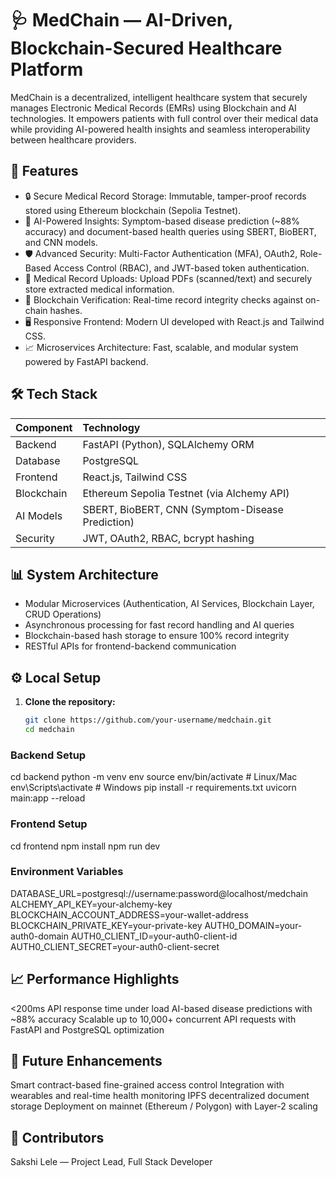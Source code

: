 # 🩺 MedChain — AI-Driven, Blockchain-Secured Healthcare Platform

MedChain is a decentralized, intelligent healthcare system that securely manages Electronic Medical Records (EMRs) using Blockchain and AI technologies. It empowers patients with full control over their medical data while providing AI-powered health insights and seamless interoperability between healthcare providers.

## 🚀 Features

- 🔒 Secure Medical Record Storage: Immutable, tamper-proof records stored using Ethereum blockchain (Sepolia Testnet).
- 🧠 AI-Powered Insights: Symptom-based disease prediction (~88% accuracy) and document-based health queries using SBERT, BioBERT, and CNN models.
- 🛡️ Advanced Security: Multi-Factor Authentication (MFA), OAuth2, Role-Based Access Control (RBAC), and JWT-based token authentication.
- 📂 Medical Record Uploads: Upload PDFs (scanned/text) and securely store extracted medical information.
- 🔗 Blockchain Verification: Real-time record integrity checks against on-chain hashes.
- 🖥️ Responsive Frontend: Modern UI developed with React.js and Tailwind CSS.
- 📈 Microservices Architecture: Fast, scalable, and modular system powered by FastAPI backend.

## 🛠️ Tech Stack

| Component | Technology |
| :-------- | :--------- |
| Backend   | FastAPI (Python), SQLAlchemy ORM |
| Database  | PostgreSQL |
| Frontend  | React.js, Tailwind CSS |
| Blockchain | Ethereum Sepolia Testnet (via Alchemy API) |
| AI Models | SBERT, BioBERT, CNN (Symptom-Disease Prediction) |
| Security  | JWT, OAuth2, RBAC, bcrypt hashing |

## 📊 System Architecture

- Modular Microservices (Authentication, AI Services, Blockchain Layer, CRUD Operations)
- Asynchronous processing for fast record handling and AI queries
- Blockchain-based hash storage to ensure 100% record integrity
- RESTful APIs for frontend-backend communication

## ⚙️ Local Setup

1. **Clone the repository:**
   ```bash
   git clone https://github.com/your-username/medchain.git
   cd medchain
### Backend Setup
cd backend
python -m venv env
source env/bin/activate  # Linux/Mac
env\Scripts\activate     # Windows
pip install -r requirements.txt
uvicorn main:app --reload

### Frontend Setup
cd frontend
npm install
npm run dev

### Environment Variables 
DATABASE_URL=postgresql://username:password@localhost/medchain
ALCHEMY_API_KEY=your-alchemy-key
BLOCKCHAIN_ACCOUNT_ADDRESS=your-wallet-address
BLOCKCHAIN_PRIVATE_KEY=your-private-key
AUTH0_DOMAIN=your-auth0-domain
AUTH0_CLIENT_ID=your-auth0-client-id
AUTH0_CLIENT_SECRET=your-auth0-client-secret


## 📈 Performance Highlights
<200ms API response time under load
AI-based disease predictions with ~88% accuracy
Scalable up to 10,000+ concurrent API requests with FastAPI and PostgreSQL optimization

## 🧠 Future Enhancements
Smart contract-based fine-grained access control
Integration with wearables and real-time health monitoring
IPFS decentralized document storage
Deployment on mainnet (Ethereum / Polygon) with Layer-2 scaling

## 🤝 Contributors
Sakshi Lele — Project Lead, Full Stack Developer
